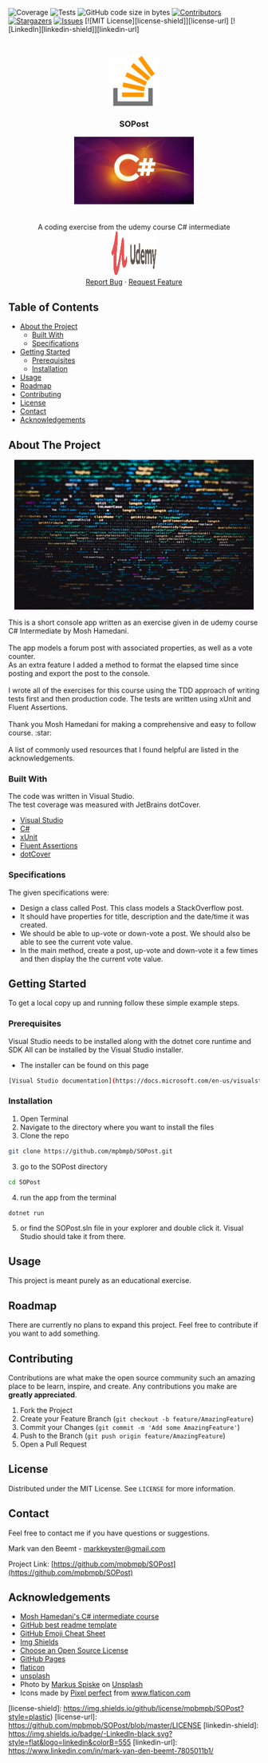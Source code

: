 
<!-- PROJECT SHIELDS -->
<!--
*** I'm using markdown "reference style" links for readability.
*** Reference links are enclosed in brackets [ ] instead of parentheses ( ).
*** See the bottom of this document for the declaration of the reference variables
*** for contributors-url, forks-url, etc. This is an optional, concise syntax you may use.
*** https://www.markdownguide.org/basic-syntax/#reference-style-links
-->
![Coverage][coverage-shield]
![Tests][tests-shield]
![GitHub code size in bytes][codesize-shield]
[![Contributors][contributors-shield]][contributors-url]
[![Stargazers][stars-shield]][stars-url]
[![Issues][issues-shield]][issues-url]
[![MIT License][license-shield]][license-url]
[![LinkedIn][linkedin-shield]][linkedin-url]




<!-- PROJECT LOGO -->
<br />
<p align="center">
<a href="https://github.com/mpbmpb/SOPost">
   <img src="/gitAssets/stack-overflow.svg" height="100" width="100">
</a>

  <h3 align="center">SOPost</h3>

  <p align="center">
    <a href="https://www.udemy.com/course/csharp-intermediate-classes-interfaces-and-oop">
    <img src="/gitAssets/csharpintermediate.jpg"></a>
    <br />
    <br />
    <br />
    A coding exercise from the udemy course C# intermediate
    <br />
    <a href="https://www.udemy.com"><img src="/gitAssets/udemylogo.svg" height="90" width="90"></a>
    <br />
    <a href="https://github.com/mpbmpb/SOPost/issues">Report Bug</a>
    ·
    <a href="https://github.com/mpbmpb/SOPost/issues">Request Feature</a>
  </p>
</p>



<!-- TABLE OF CONTENTS -->
## Table of Contents

* [About the Project](#about-the-project)
  * [Built With](#built-with)
  * [Specifications](#specifications)
* [Getting Started](#getting-started)
  * [Prerequisites](#prerequisites)
  * [Installation](#installation)
* [Usage](#usage)
* [Roadmap](#roadmap)
* [Contributing](#contributing)
* [License](#license)
* [Contact](#contact)
* [Acknowledgements](#acknowledgements)



<!-- ABOUT THE PROJECT -->
## About The Project
<p align="center">
  <img src="/gitAssets/code.jpg" width="480" height="300">
</p>
This is a short console app written as an exercise given in de udemy course C# Intermediate by Mosh Hamedani.
<br/>
<br/>
The app models a forum post with associated properties, as well as a vote counter.
<br/>
As an extra feature I added a method to format the elapsed time since posting and export the post to the console.
<br/>
<br/>
I wrote all of the exercises for this course using the TDD approach of writing tests first and then production code.
The tests are written using xUnit and Fluent Assertions.
<br/>
<br/>
Thank you Mosh Hamedani for making a comprehensive and easy to follow course. :star:
<br/>
<br/>
A list of commonly used resources that I found helpful are listed in the acknowledgements.

### Built With
The code was written in Visual Studio.<br/>
The test coverage was measured with JetBrains dotCover.

* [Visual Studio](https://docs.microsoft.com/en-us/visualstudio/install/install-visual-studio?view=vs-2019)
* [C#](https://docs.microsoft.com/en-us/dotnet/csharp)
* [xUnit](https://xunit.net)
* [Fluent Assertions](https://fluentassertions.com/)
* [dotCover](https://www.jetbrains.com/dotcover/)

### Specifications
The given specifications were:

* Design a class called Post. This class models a StackOverflow post. 
* It should have properties for title, description and the date/time it was created. 
* We should be able to up-vote or down-vote a post. We should also be able to see the current vote value. 
* In the main method, create a post, up-vote and down-vote it a few times and then display the the current vote value.


<!-- GETTING STARTED -->
## Getting Started

To get a local copy up and running follow these simple example steps.

### Prerequisites

Visual Studio needs to be installed along with the dotnet core runtime and SDK
All can be installed by the Visual Studio installer.

* The installer can be found on this page 
```sh
[Visual Studio documentation](https://docs.microsoft.com/en-us/visualstudio/install/install-visual-studio?view=vs-2019)
```

### Installation

1. Open Terminal
2. Navigate to the directory where you want to install the files
3. Clone the repo
```sh
git clone https://github.com/mpbmpb/SOPost.git
```
3. go to the SOPost directory
```sh
cd SOPost
```
4. run the app from the terminal
```
dotnet run
```
5. or find the SOPost.sln file in your explorer and double click it.
   Visual Studio should take it from there.


<!-- USAGE EXAMPLES -->
## Usage

This project is meant purely as an educational exercise.

<!-- ROADMAP -->
## Roadmap

There are currently no plans to expand this project.
Feel free to contribute if you want to add something.

<!-- CONTRIBUTING -->
## Contributing

Contributions are what make the open source community such an amazing place to be learn, inspire, and create. Any contributions you make are **greatly appreciated**.

1. Fork the Project
2. Create your Feature Branch (`git checkout -b feature/AmazingFeature`)
3. Commit your Changes (`git commit -m 'Add some AmazingFeature'`)
4. Push to the Branch (`git push origin feature/AmazingFeature`)
5. Open a Pull Request



<!-- LICENSE -->
## License

Distributed under the MIT License. See `LICENSE` for more information.



<!-- CONTACT -->
## Contact
Feel free to contact me if you have questions or suggestions.

Mark van den Beemt - markkeyster@gmail.com

Project Link: [https://github.com/mpbmpb/SOPost](https://github.com/mpbmpb/SOPost)



<!-- ACKNOWLEDGEMENTS -->
## Acknowledgements
* [Mosh Hamedani's C# intermediate course](https://www.udemy.com/course/csharp-intermediate-classes-interfaces-and-oop)
* [GitHub best readme template](https://github.com/othneildrew/Best-README-Template)
* [GitHub Emoji Cheat Sheet](https://www.webpagefx.com/tools/emoji-cheat-sheet)
* [Img Shields](https://shields.io)
* [Choose an Open Source License](https://choosealicense.com)
* [GitHub Pages](https://pages.github.com)
* [flaticon](https://www.flaticon.com)
* [unsplash](https://unsplash.com)
* <span>Photo by <a href="https://unsplash.com/@markusspiske?utm_source=unsplash&amp;utm_medium=referral&amp;utm_content=creditCopyText">Markus Spiske</a> on <a href="https://unsplash.com/s/photos/code?utm_source=unsplash&amp;utm_medium=referral&amp;utm_content=creditCopyText">Unsplash</a></span>
* Icons made by <a href="https://www.flaticon.com/authors/pixel-perfect" title="Pixel perfect">Pixel perfect</a> from <a href="https://www.flaticon.com/" title="Flaticon"> www.flaticon.com</a>



<!-- MARKDOWN LINKS & IMAGES -->
<!-- https://www.markdownguide.org/basic-syntax/#reference-style-links -->
[coverage-shield]: https://img.shields.io/badge/coverage-100%25-brightgreen
[tests-shield]: https://img.shields.io/badge/tests-passing-brightgreen
[contributors-shield]: https://img.shields.io/github/contributors/mpbmpb/SOPost?color=blue&style=flat
[contributors-url]: https://github.com/mpbmpb/SOPost/graphs/contributors
[codesize-shield]: https://img.shields.io/github/languages/code-size/mpbmpb/SOPost
[stars-shield]: https://img.shields.io/github/stars/mpbmpb/SOPost
[stars-url]: https://github.com/mpbmpb/SOPost/stargazers
[issues-shield]: https://img.shields.io/github/issues/mpbmpb/SOPost?style=flat
[issues-url]: https://github.com/mpbmpb/SOPost/issues
[license-shield]: https://img.shields.io/github/license/mpbmpb/SOPost?style=plastic)
[license-url]: https://github.com/mpbmpb/SOPost/blob/master/LICENSE
[linkedin-shield]: https://img.shields.io/badge/-LinkedIn-black.svg?style=flat&logo=linkedin&colorB=555
[linkedin-url]: https://www.linkedin.com/in/mark-van-den-beemt-7805011b1/
